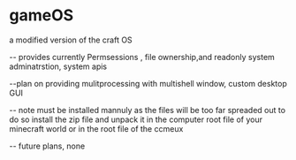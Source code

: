 # gameOS
a modified version of the craft OS 
 
-- provides currently 
Permsessions , 
file ownership,and readonly 
system adminatrstion, 
system apis

--plan on providing 
mulitprocessing with multishell window,
custom desktop GUI

-- note
must be installed mannuly as the files will be too far spreaded out 
to do so install the zip file and unpack it in the computer root file of your minecraft world or in the root file of the ccmeux


-- future plans, 
none 



